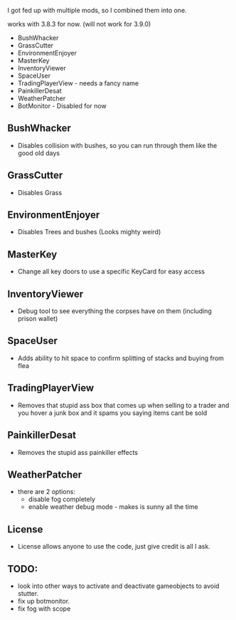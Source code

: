 I got fed up with multiple mods, so I combined them into one.

works with 3.8.3 for now. (will not work for 3.9.0)

- BushWhacker
- GrassCutter
- EnvironmentEnjoyer
- MasterKey
- InventoryViewer
- SpaceUser
- TradingPlayerView - needs a fancy name
- PainkillerDesat
- WeatherPatcher
- BotMonitor - Disabled for now

## BushWhacker
- Disables collision with bushes, so you can run through them like the good old days

## GrassCutter
- Disables Grass

## EnvironmentEnjoyer
- Disables Trees and bushes (Looks mighty weird)

## MasterKey
- Change all key doors to use a specific KeyCard for easy access

## InventoryViewer
- Debug tool to see everything the corpses have on them (including prison wallet)

## SpaceUser
- Adds ability to hit space to confirm splitting of stacks and buying from flea

## TradingPlayerView
- Removes that stupid ass box that comes up when selling to a trader and you hover a junk box and it spams you saying items cant be sold

## PainkillerDesat
- Removes the stupid ass painkiller effects

## WeatherPatcher
- there are 2 options:
    - disable fog completely
    - enable weather debug mode - makes is sunny all the time

## License
- License allows anyone to use the code, just give credit is all I ask.

## TODO:
- look into other ways to activate and deactivate gameobjects to avoid stutter.
- fix up botmonitor.
- fix fog with scope
